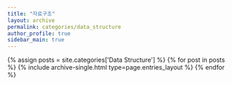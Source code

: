 ```yaml
---
title: "자료구조"
layout: archive
permalink: categories/data_structure
author_profile: true
sidebar_main: true
---
```



{% assign posts = site.categories['Data Structure'] %}
{% for post in posts %} {% include archive-single.html type=page.entries_layout %} {% endfor %}

